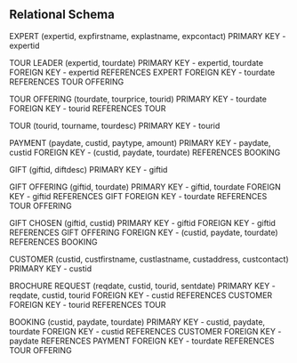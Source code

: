 ## Relational Schema

EXPERT (expertid, expfirstname, explastname, expcontact)
	PRIMARY KEY - expertid

TOUR LEADER (expertid, tourdate)
	PRIMARY KEY - expertid, tourdate
	FOREIGN KEY - expertid REFERENCES EXPERT
	FOREIGN KEY - tourdate REFERENCES TOUR OFFERING

TOUR OFFERING (tourdate, tourprice, tourid)
	PRIMARY KEY - tourdate
	FOREIGN KEY - tourid REFERENCES TOUR

TOUR (tourid, tourname, tourdesc)
	PRIMARY KEY - tourid

PAYMENT (paydate, custid, paytype, amount)
	PRIMARY KEY - paydate, custid
	FOREIGN KEY - (custid, paydate, tourdate) REFERENCES BOOKING

GIFT (giftid, diftdesc)
	PRIMARY KEY - giftid

GIFT OFFERING (giftid, tourdate)
	PRIMARY KEY - giftid, tourdate
	FOREIGN KEY - giftid REFERENCES GIFT
	FOREIGN KEY - tourdate REFERENCES TOUR OFFERING

GIFT CHOSEN (giftid, custid)
	PRIMARY KEY - giftid
	FOREIGN KEY - giftid REFERENCES GIFT OFFERING
	FOREIGN KEY - (custid, paydate, tourdate) REFERENCES BOOKING

CUSTOMER (custid, custfirstname, custlastname, custaddress, custcontact)
	PRIMARY KEY - custid

BROCHURE REQUEST (reqdate, custid, tourid, sentdate)
	PRIMARY KEY - reqdate, custid, tourid
	FOREIGN KEY - custid REFERENCES CUSTOMER
	FOREIGN KEY - tourid REFERENCES TOUR

BOOKING	(custid, paydate, tourdate)
	PRIMARY KEY - custid, paydate, tourdate
	FOREIGN KEY - custid REFERENCES CUSTOMER
	FOREIGN KEY - paydate REFERENCES PAYMENT
	FOREIGN KEY - tourdate REFERENCES TOUR OFFERING